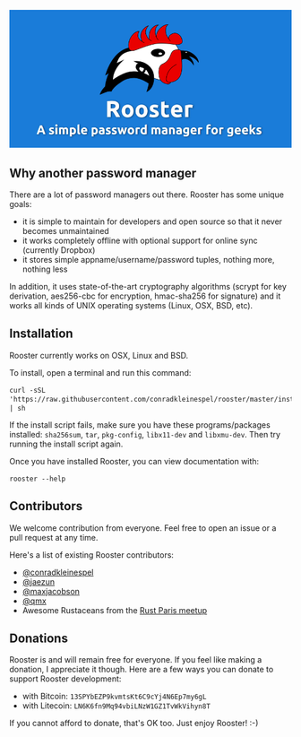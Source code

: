 ![Rooster Banner](rooster-banner.png)

## Why another password manager

There are a lot of password managers out there. Rooster has some unique goals:
- it is simple to maintain for developers and open source so that it never becomes unmaintained
- it works completely offline with optional support for online sync (currently Dropbox)
- it stores simple appname/username/password tuples, nothing more, nothing less

In addition, it uses state-of-the-art cryptography algorithms (scrypt for key derivation, aes256-cbc for encryption, hmac-sha256 for signature) and it works all kinds of UNIX operating systems (Linux, OSX, BSD, etc). 

## Installation

Rooster currently works on OSX, Linux and BSD.

To install, open a terminal and run this command:

```shell
curl -sSL 'https://raw.githubusercontent.com/conradkleinespel/rooster/master/install.sh' | sh
```

If the install script fails, make sure you have these programs/packages installed: `sha256sum`, `tar`, `pkg-config`, `libx11-dev` and `libxmu-dev`. Then try running the install script again.

Once you have installed Rooster, you can view documentation with:
```shell
rooster --help
```

## Contributors

We welcome contribution from everyone. Feel free to open an issue or a pull request at any time.

Here's a list of existing Rooster contributors:

- [@conradkleinespel](https://github.com/conradkleinespel)
- [@jaezun](https://github.com/jaezun)
- [@maxjacobson](https://github.com/maxjacobson)
- [@qmx](https://github.com/qmx)
- Awesome Rustaceans from the [Rust Paris meetup](http://www.meetup.com/Rust-Paris/)

## Donations

Rooster is and will remain free for everyone. If you feel like making a donation, I appreciate it though. Here are a few ways you can donate to support Rooster development:
- with Bitcoin: `13SPYbEZP9kvmtsKt6C9cYj4N6Ep7my6gL`
- with Litecoin: `LN6K6fn9Mq94vbiLNzW1GZ1TvWkVihyn8T`

If you cannot afford to donate, that's OK too. Just enjoy Rooster! :-)
